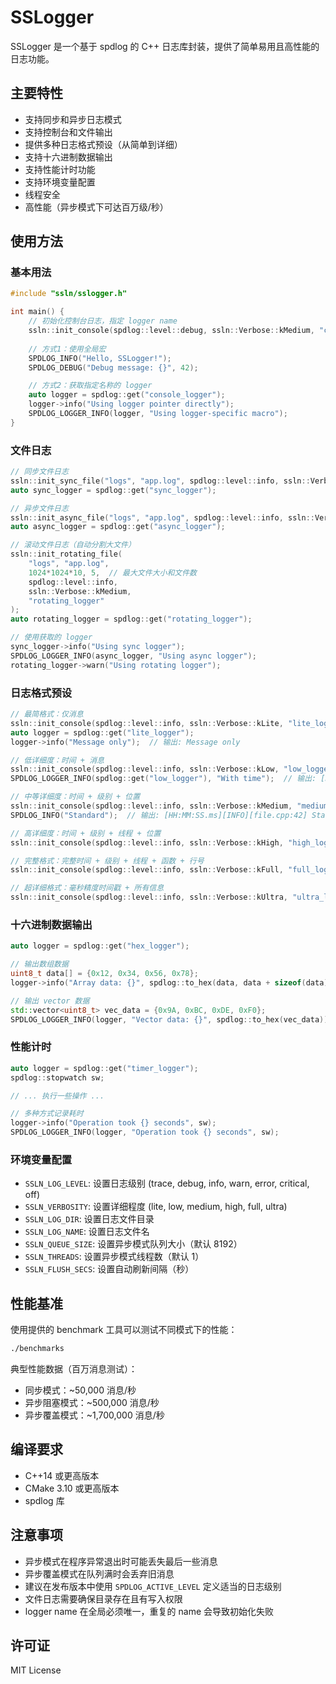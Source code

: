 # SSLogger

SSLogger 是一个基于 spdlog 的 C++ 日志库封装，提供了简单易用且高性能的日志功能。

## 主要特性

- 支持同步和异步日志模式
- 支持控制台和文件输出
- 提供多种日志格式预设（从简单到详细）
- 支持十六进制数据输出
- 支持性能计时功能
- 支持环境变量配置
- 线程安全
- 高性能（异步模式下可达百万级/秒）

## 使用方法

### 基本用法

```cpp
#include "ssln/sslogger.h"

int main() {
    // 初始化控制台日志，指定 logger name
    ssln::init_console(spdlog::level::debug, ssln::Verbose::kMedium, "console_logger");
    
    // 方式1：使用全局宏
    SPDLOG_INFO("Hello, SSLogger!");
    SPDLOG_DEBUG("Debug message: {}", 42);

    // 方式2：获取指定名称的 logger
    auto logger = spdlog::get("console_logger");
    logger->info("Using logger pointer directly");
    SPDLOG_LOGGER_INFO(logger, "Using logger-specific macro");
}
```

### 文件日志

```cpp
// 同步文件日志
ssln::init_sync_file("logs", "app.log", spdlog::level::info, ssln::Verbose::kMedium, "sync_logger");
auto sync_logger = spdlog::get("sync_logger");

// 异步文件日志
ssln::init_async_file("logs", "app.log", spdlog::level::info, ssln::Verbose::kMedium, "async_logger");
auto async_logger = spdlog::get("async_logger");

// 滚动文件日志（自动分割大文件）
ssln::init_rotating_file(
    "logs", "app.log",
    1024*1024*10, 5,  // 最大文件大小和文件数
    spdlog::level::info,
    ssln::Verbose::kMedium,
    "rotating_logger"
);
auto rotating_logger = spdlog::get("rotating_logger");

// 使用获取的 logger
sync_logger->info("Using sync logger");
SPDLOG_LOGGER_INFO(async_logger, "Using async logger");
rotating_logger->warn("Using rotating logger");
```

### 日志格式预设

```cpp
// 最简格式：仅消息
ssln::init_console(spdlog::level::info, ssln::Verbose::kLite, "lite_logger");
auto logger = spdlog::get("lite_logger");
logger->info("Message only");  // 输出: Message only

// 低详细度：时间 + 消息
ssln::init_console(spdlog::level::info, ssln::Verbose::kLow, "low_logger");
SPDLOG_LOGGER_INFO(spdlog::get("low_logger"), "With time");  // 输出: [HH:MM:SS.ms] With time

// 中等详细度：时间 + 级别 + 位置
ssln::init_console(spdlog::level::info, ssln::Verbose::kMedium, "medium_logger");
SPDLOG_INFO("Standard");  // 输出: [HH:MM:SS.ms][INFO][file.cpp:42] Standard

// 高详细度：时间 + 级别 + 线程 + 位置
ssln::init_console(spdlog::level::info, ssln::Verbose::kHigh, "high_logger");

// 完整格式：完整时间 + 级别 + 线程 + 函数 + 行号
ssln::init_console(spdlog::level::info, ssln::Verbose::kFull, "full_logger");

// 超详细格式：毫秒精度时间戳 + 所有信息
ssln::init_console(spdlog::level::info, ssln::Verbose::kUltra, "ultra_logger");
```

### 十六进制数据输出

```cpp
auto logger = spdlog::get("hex_logger");

// 输出数组数据
uint8_t data[] = {0x12, 0x34, 0x56, 0x78};
logger->info("Array data: {}", spdlog::to_hex(data, data + sizeof(data)));

// 输出 vector 数据
std::vector<uint8_t> vec_data = {0x9A, 0xBC, 0xDE, 0xF0};
SPDLOG_LOGGER_INFO(logger, "Vector data: {}", spdlog::to_hex(vec_data));
```

### 性能计时

```cpp
auto logger = spdlog::get("timer_logger");
spdlog::stopwatch sw;

// ... 执行一些操作 ...

// 多种方式记录耗时
logger->info("Operation took {} seconds", sw);
SPDLOG_LOGGER_INFO(logger, "Operation took {} seconds", sw);
```

### 环境变量配置

- `SSLN_LOG_LEVEL`: 设置日志级别 (trace, debug, info, warn, error, critical, off)
- `SSLN_VERBOSITY`: 设置详细程度 (lite, low, medium, high, full, ultra)
- `SSLN_LOG_DIR`: 设置日志文件目录
- `SSLN_LOG_NAME`: 设置日志文件名
- `SSLN_QUEUE_SIZE`: 设置异步模式队列大小（默认 8192）
- `SSLN_THREADS`: 设置异步模式线程数（默认 1）
- `SSLN_FLUSH_SECS`: 设置自动刷新间隔（秒）

## 性能基准

使用提供的 benchmark 工具可以测试不同模式下的性能：

```bash
./benchmarks
```

典型性能数据（百万消息测试）：
- 同步模式：~50,000 消息/秒
- 异步阻塞模式：~500,000 消息/秒
- 异步覆盖模式：~1,700,000 消息/秒

## 编译要求

- C++14 或更高版本
- CMake 3.10 或更高版本
- spdlog 库

## 注意事项

- 异步模式在程序异常退出时可能丢失最后一些消息
- 异步覆盖模式在队列满时会丢弃旧消息
- 建议在发布版本中使用 `SPDLOG_ACTIVE_LEVEL` 定义适当的日志级别
- 文件日志需要确保目录存在且有写入权限
- logger name 在全局必须唯一，重复的 name 会导致初始化失败

## 许可证

MIT License
